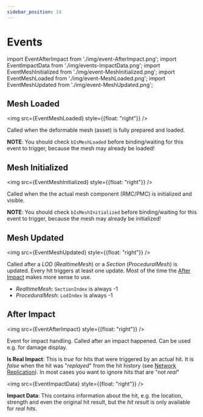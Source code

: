 ```yaml
---
sidebar_position: 14
---
```


# Events

import EventAfterImpact from './img/event-AfterImpact.png';
import EventImpactData from './img/events-ImpactData.png';
import EventMeshInitialized from './img/event-MeshInitialized.png';
import EventMeshLoaded from './img/event-MeshLoaded.png';
import EventMeshUpdated from './img/event-MeshUpdated.png';

## Mesh Loaded

<img src={EventMeshLoaded} style={{float: "right"}} />

Called when the deformable mesh (asset) is fully prepared and loaded.

**NOTE**: You should check ``bIsMeshLoaded`` before binding/waiting for this event to trigger, because the mesh may already be loaded!

## Mesh Initialized

<img src={EventMeshInitialized} style={{float: "right"}} />

Called when the the actual mesh component (RMC/PMC) is initialized and visible.

**NOTE**: You should check ``bIsMeshInitialized`` before binding/waiting for this event to trigger, because the mesh may already be initialized!

## Mesh Updated

<img src={EventMeshUpdated} style={{float: "right"}} />

Called after a *LOD* (*RealtimeMesh*) or a *Section* (*ProceduralMesh*) is updated. Every hit triggers at least one update. Most of the time the [After Impact](#after-impact) makes more sense to use.

- *RealtimeMesh*: ``SectionIndex`` is always -1
- *ProceduralMesh*: ``LodIndex`` is always -1


## After Impact

<img src={EventAfterImpact} style={{float: "right"}} />

Event for impact handling. Called after an impact happened. Can be used e.g. for damage display.

**Is Real Impact**: This is *true* for hits that were triggered by an actual hit. It is *false* when the hit was "*replayed*" from the hit history (see [Network Replication](./replication.md)). In most cases you want to ignore hits that are "*not real*"

<img src={EventImpactData} style={{float: "right"}} />

**Impact Data**: This contains information about the hit, e.g. the location, strength and even the original hit result, but the *hit result* is only available for *real hits*.

<br/><br/>
